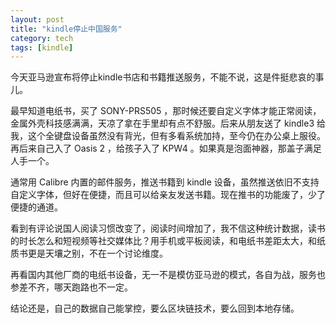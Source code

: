 ```yaml
---
layout: post
title: "kindle停止中国服务"
category: tech
tags: [kindle]
---
```


今天亚马逊宣布将停止kindle书店和书籍推送服务，不能不说，这是件挺悲哀的事儿。

最早知道电纸书，买了 SONY-PRS505 ，那时候还要自定义字体才能正常阅读，金属外壳科技感满满，天凉了拿在手里却有点不舒服。后来从朋友送了 kindle3 给我，这个全键盘设备虽然没有背光，但有多看系统加持，至今仍在办公桌上服役。再后来自己入了 Oasis 2 ，给孩子入了 KPW4 。如果真是泡面神器，那盖子满足人手一个。

通常用 Calibre 内置的邮件服务，推送书籍到 kindle 设备，虽然推送依旧不支持自定义字体，但好在便捷，而且可以给亲友发送书籍。现在推书的功能废了，少了便捷的通道。

看到有评论说国人阅读习惯改变了，阅读时间增加了，我不信这种统计数据，读书的时长怎么和短视频等社交媒体比？用手机或平板阅读，和电纸书差距太大，和纸质书更是天壤之别，不在一个讨论维度。

再看国内其他厂商的电纸书设备，无一不是模仿亚马逊的模式，各自为战，服务也参差不齐，哪天跑路也不一定。

结论还是，自己的数据自己能掌控，要么区块链技术，要么回到本地存储。